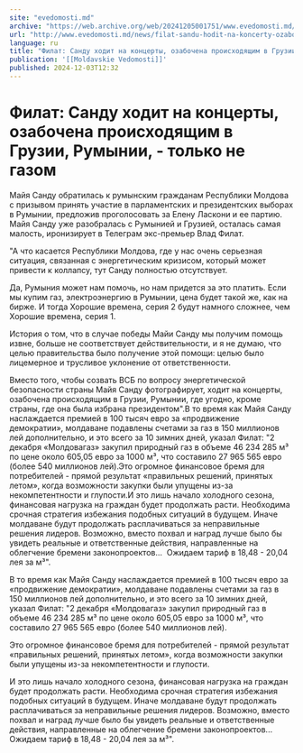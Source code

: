 ```yaml
---
site: "evedomosti.md"
archive: "https://web.archive.org/web/20241205001751/www.evedomosti.md/news/filat-sandu-hodit-na-koncerty-ozabochena-proishodyashim-v-gr"
url: "http://www.evedomosti.md/news/filat-sandu-hodit-na-koncerty-ozabochena-proishodyashim-v-gr"
language: ru
title: "Филат: Санду ходит на концерты, озабочена происходящим в Грузии, Румынии, - только не газом"
publication: '[[Moldavskie Vedomosti]]'
published: 2024-12-03T12:32
---
```


# Филат: Санду ходит на концерты, озабочена происходящим в Грузии, Румынии, - только не газом

Майя Санду обратилась к румынским гражданам Республики Молдова с призывом принять участие в парламентских и президентских выборах в Румынии, предложив проголосовать за Елену Ласкони и ее партию. Майя Санду уже разобралась с Румынией и Грузией, осталась самая малость, иронизирует в Телеграм экс-премьер Влад Филат.

"А что касается Республики Молдова, где у нас очень серьезная ситуация, связанная с энергетическим кризисом, который может привести к коллапсу, тут Санду полностью отсутствует.

Да, Румыния может нам помочь, но нам придется за это платить. Если мы купим газ, электроэнергию в Румынии, цена будет такой же, как на бирже. И тогда Хорошие времена, серия 2 будут намного сложнее, чем Хорошие времена, серия 1.

История о том, что в случае победы Майи Санду мы получим помощь извне, больше не соответствует действительности, и я не думаю, что целью правительства было получение этой помощи: целью было лицемерное и трусливое уклонение от ответственности.

Вместо того, чтобы созвать ВСБ по вопросу энергетической безопасности страны Майя Санду фотографирует, ходит на концерты, озабочена происходящим в Грузии, Румынии, где угодно, кроме страны, где она была избрана президентом".В то время как Майя Санду наслаждается премией в 100 тысяч евро за «продвижение демократии», молдаване подавлены счетами за газ в 150 миллионов лей дополнительно, и это всего за 10 зимних дней, указал Филат: "2 декабря «Молдовагаз» закупил природный газ в объеме 46 234 285 м³ по цене около 605,05 евро за 1000 м³, что составило 27 965 565 евро (более 540 миллионов лей).Это огромное финансовое бремя для потребителей - прямой результат «правильных решений, принятых летом», когда возможности закупки были упущены из-за некомпетентности и глупости.И это лишь начало холодного сезона, финансовая нагрузка на граждан будет продолжать расти. Необходима срочная стратегия избежания подобных ситуаций в будущем. Иначе молдаване будут продолжать расплачиваться за неправильные решения лидеров. Возможно, вместо похвал и наград лучше было бы увидеть реальные и ответственные действия, направленные на облегчение бремени законопроектов...  Ожидаем тариф в 18,48 - 20,04 лея за м³".

В то время как Майя Санду наслаждается премией в 100 тысяч евро за «продвижение демократии», молдаване подавлены счетами за газ в 150 миллионов лей дополнительно, и это всего за 10 зимних дней, указал Филат: "2 декабря «Молдовагаз» закупил природный газ в объеме 46 234 285 м³ по цене около 605,05 евро за 1000 м³, что составило 27 965 565 евро (более 540 миллионов лей).

Это огромное финансовое бремя для потребителей - прямой результат «правильных решений, принятых летом», когда возможности закупки были упущены из-за некомпетентности и глупости.

И это лишь начало холодного сезона, финансовая нагрузка на граждан будет продолжать расти. Необходима срочная стратегия избежания подобных ситуаций в будущем. Иначе молдаване будут продолжать расплачиваться за неправильные решения лидеров. Возможно, вместо похвал и наград лучше было бы увидеть реальные и ответственные действия, направленные на облегчение бремени законопроектов...  Ожидаем тариф в 18,48 - 20,04 лея за м³".